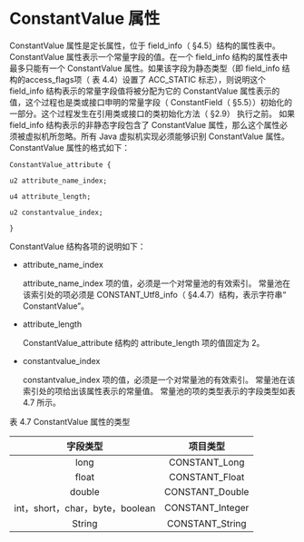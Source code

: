 # ConstantValue 属性




ConstantValue 属性是定长属性，位于 field_info（ §4.5）结构的属性表中。ConstantValue 属性表示一个常量字段的值。在一个 field_info 结构的属性表中最多只能有一个 ConstantValue 属性。如果该字段为静态类型（即 field_info 结构的access_flags项（ 表 4.4）设置了 ACC_STATIC 标志），则说明这个 field_info 结构表示的常量字段值将被分配为它的 ConstantValue 属性表示的值，这个过程也是类或接口申明的常量字段（ ConstantField（ §5.5））初始化的一部分。这个过程发生在引用类或接口的类初始化方法（ §2.9） 执行之前。
如果 field_info 结构表示的非静态字段包含了 ConstantValue 属性，那么这个属性必须被虚拟机所忽略。所有 Java 虚拟机实现必须能够识别 ConstantValue 属性。
ConstantValue 属性的格式如下：

```
ConstantValue_attribute {

u2 attribute_name_index;

u4 attribute_length;

u2 constantvalue_index;

}
```

ConstantValue 结构各项的说明如下：

* attribute_name_index

  attribute_name_index 项的值，必须是一个对常量池的有效索引。 常量池在该索引处的项必须是 CONSTANT_Utf8_info（ §4.4.7）结构，表示字符串“ ConstantValue”。

* attribute_length

  ConstantValue_attribute 结构的 attribute_length 项的值固定为 2。

* constantvalue_index

  constantvalue_index 项的值，必须是一个对常量池的有效索引。 常量池在该索引处的项给出该属性表示的常量值。 常量池的项的类型表示的字段类型如表 4.7 所示。

表 4.7 ConstantValue 属性的类型 

|            字段类型             |       项目类型       |
| :-------------------------: | :--------------: |
|            long             |  CONSTANT_Long   |
|            float            |  CONSTANT_Float  |
|           double            | CONSTANT_Double  |
| int，short，char，byte，boolean | CONSTANT_Integer |
|           String            | CONSTANT_String  |